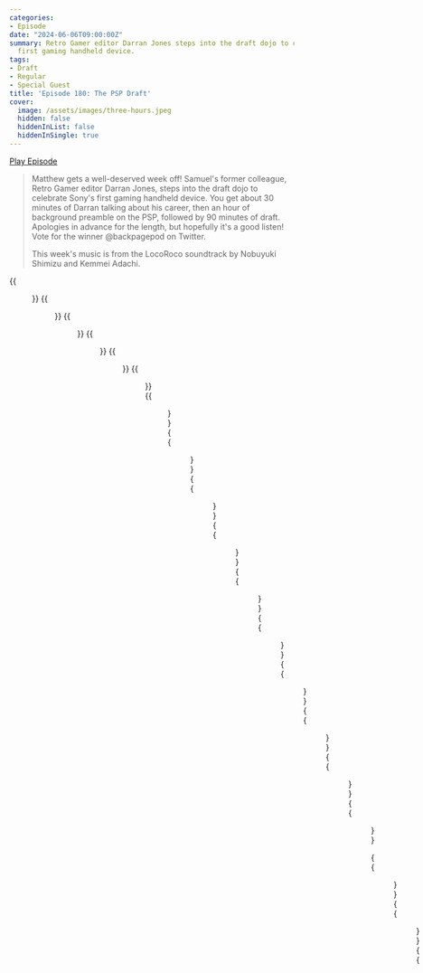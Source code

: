 ```yaml
---
categories:
- Episode
date: "2024-06-06T09:00:00Z"
summary: Retro Gamer editor Darran Jones steps into the draft dojo to celebrate Sony's
  first gaming handheld device.
tags:
- Draft
- Regular
- Special Guest
title: 'Episode 180: The PSP Draft'
cover: 
  image: /assets/images/three-hours.jpeg
  hidden: false
  hiddenInList: false
  hiddenInSingle: true
---
```


[Play Episode](https://www.patreon.com/posts/episode-180-with-105577844)

> Matthew gets a well-deserved week off! Samuel's former colleague, Retro Gamer editor Darran Jones, steps into the draft dojo to celebrate Sony's first gaming handheld device. You get about 30 minutes of Darran talking about his career, then an hour of background preamble on the PSP, followed by 90 minutes of draft. Apologies in advance for the length, but hopefully it's a good listen! Vote for the winner @backpagepod on Twitter.
>
> This week's music is from the LocoRoco soundtrack by Nobuyuki Shimizu and Kemmei Adachi.

{{<figure 
    src="/assets/images/psp-1.jpeg" 
    alt="PSP" >}}
{{<figure 
    src="/assets/images/psp-2.jpeg" 
    alt="PSP" >}}
{{<figure 
    src="/assets/images/three-hours.jpeg" 
    caption="Image Credit: Shugdaddy" 
    alt="Three Hours">}}
{{<figure 
    src="/assets/images/darran-matthew.jpeg" 
    alt="Darran Matthew" >}}
{{<figure 
    src="/assets/images/samuel-psp.jpeg" 
    caption="What remains of Samuel's physical PSP collection." 
    alt="Samuel's UMDs">}}
{{<figure 
    src="/assets/images/matthew-psp.jpeg" 
    alt="Matthew's PSP" >}}
{{<figure 
    src="/assets/images/family-guy.jpeg" 
    alt="Family Guy" >}}
{{<figure 
    src="/assets/images/edge-148-1.jpeg" 
    alt="Edge" >}}
{{<figure 
    src="/assets/images/edge-148-2.jpeg" 
    alt="Edge" >}}
{{<figure 
    src="/assets/images/clank-daxter.jpeg" 
    alt="Clank Daxter" >}}
{{<figure 
    src="/assets/images/talk-man.jpeg" 
    alt="Talk Man" >}}
{{<figure 
    src="/assets/images/reign-of-fire.jpeg" 
    alt="Reign of Fire" >}}
{{<figure 
    src="/assets/images/psp-retro-1.jpeg" 
    alt="PSP" >}}
{{<figure 
    src="/assets/images/psp-retro-2.jpeg" 
    alt="PSP" >}}
{{<figure 
    src="/assets/images/psp-retro-3.jpeg" 
    alt="PSP" >}}
{{<figure 
    src="/assets/images/psp-retro-4.jpeg" 
    alt="PSP" >}}

{{<figure 
    src="/assets/images/perv-box.jpeg" 
    alt="Perv Box" >}}
{{<figure 
    src="/assets/images/psp-debug.jpeg" 
    caption="Alan Stock writes 'Extra points to Sam for picking Pursuit Force, I worked as a designer on that game. The memories all came flooding back when you were talking about the cursed PSP dev kits. They had this chonky thing that the top of the PSP connected to, and a big fat wire from that connecting your PSP to the dev kit, which was then linked to your PC. You could just boot your game via the PC and test changes so it was pretty painless, though you had to wait for the PSP to restart each time. It probably did my back and neck no favours craning over the PSP all day though!'" 
    alt="PSP Debug">}}
{{<figure 
    src="/assets/images/psp-flat.jpeg" 
    alt="PSP Flat" >}}
{{<figure 
    src="/assets/images/strider-honourable.jpeg" 
    alt="Honourable Mentions" >}}
{{<figure 
    src="/assets/images/star-trek.jpeg" 
    alt="Star Trek" >}}
{{<figure 
    src="/assets/images/darran-psp-1.jpeg" 
    alt="Darran PSP" >}}
{{<figure 
    src="/assets/images/darran-psp-2.jpeg" 
    alt="Darran PSP" >}}
{{<figure 
    src="/assets/images/darran-psp-3.jpeg" 
    alt="Darran PSP" >}}
{{<figure 
    src="/assets/images/darran-psp-4.jpeg" 
    alt="Darran PSP" >}}
{{<figure 
    src="/assets/images/darran-psp-5.jpeg" 
    alt="Darran PSP" >}}
{{<figure 
    src="/assets/images/darran-psp-6.jpeg" 
    alt="Darran PSP" >}}
{{<figure 
    src="/assets/images/darran-psp-7.jpeg" 
    alt="Darran PSP" >}}
{{<figure 
    src="/assets/images/darran-psp-8.jpeg" 
    alt="Darran PSP" >}}
{{<figure 
    src="/assets/images/darran-psp-10.jpeg" 
    alt="Darran PSP" >}}
{{<figure 
    src="/assets/images/darran-psp-9.jpeg" 
    alt="Darran PSP" >}}
{{<figure 
    src="/assets/images/darran-psp-11.jpeg" 
    alt="Darran PSP" >}}
{{<figure 
    src="/assets/images/darran-psp-12.jpeg" 
    alt="Darran PSP" >}}
{{<figure 
    src="/assets/images/darran-psp-13.jpeg" 
    alt="Darran PSP" >}}
{{<figure 
    src="/assets/images/bond-psp.jpeg" 
    alt="Bond PSP" >}}
{{<figure 
    src="/assets/images/hannah-montana-psp-1.jpeg" 
    alt="Hannah Montana PSP" >}}
{{<figure 
    src="/assets/images/hannah-montana-psp-2.jpeg" 
    alt="Hannah Montana PSP" >}}

## Categories

1. Perfect for PSP
2. Console-level blockbuster
3. Port, remake or compilation
4. RPG
5. Shooter
6. The Rockstar Games category
7. Racing or sports game
8. Music-based game
9. Free pick 1
10. Free pick 2

## Draft Order

| Player  | Category  | Pick                                           |
|-----------|-----|------------------------------------------------|
|Samuel | Console-level blockbuster | God of War: Chains of Olympus |
|Darran | Shooter | Metal Gear Solid: Peace Walker |
|Darran | Free pick 1 | Metal Gear Acid 2 |
|Samuel | Music-based game | Lumines |
|Darran | Perfect for PSP | Monster Hunter Freedom Unite |
|Samuel | Perfect for PSP | LocoRoco 2 |
|Darran | Racing or sports game | Wipeout Pure |
|Samuel | RPG | Jeanne d'Arc |
|Darran | The Rockstar Games category | Grand Theft Auto: Vice City Stories |
|Samuel | Free pick 1 | Kingdom Hearts Birth By Sleep |
|Darran | Music-based game | Rock Band Unplugged |
|Samuel | Free pick 2 | Crisis Core: Final Fantasy VII |
|Darran | Console-level blockbuster | God of War: Ghost of Sparta |
|Samuel | Racing or sports game | Everybody's Tennis |
|Darran | RPG | Final Fantasy Tactics: The War of the Lions |
|Samuel | Port, remake or compilation  | Tekken 5: Dark Resurrection |
|Darran | Free pick 2 | OutRun 2006: Coast 2 Coast |
|Samuel | The Rockstar Games category | Grand Theft Auto: Liberty City Stories |
|Darran | Port, remake or compilation | Castlevania: The Dracula X Chronicles |
|Samuel | Shooter | Pursuit Force |


## Picks

| Category         | Samuel                             | Darran                   |
|------------------|--------------------|-------------------|
|Perfect for PSP | LocoRoco 2 | Monster Hunter Freedom Unite |
|Console-level blockbuster |God of War: Chains of Olympus | God of War: Ghost of Sparta |
|Port, remake or compilation | Tekken 5: Dark Resurrection |Castlevania: The Dracula X Chronicles  |
|RPG | Jeanne d'Arc | Final Fantasy Tactics: The War of the Lions |
|Shooter | Pursuit Force | Metal Gear Solid: Peace Walker |
|The Rockstar Games category | Grand Theft Auto: Liberty City Stories | Grand Theft Auto: Vice City Stories  |
|Racing or sports game | Everybody's Tennis | Wipeout Pure |
|Music-based game |Lumines | Rock Band Unplugged |
|Free pick 1 | Kingdom Hearts Birth By Sleep  | Metal Gear Acid 2 |
|Free pick 2 | Crisis Core: Final Fantasy VII | OutRun 2006: Coast 2 Coast|

## Results

Samuel 24%

**Darran 76%**

(91 votes)

